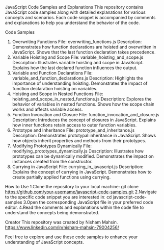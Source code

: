 JavaScript Code Samples and Explanations
This repository contains JavaScript code samples along with detailed explanations for various concepts and scenarios. Each code snippet is accompanied by comments and explanations to help you understand the behavior of the code.

Code Samples
1. Overwriting Functions
File: overwriting_functions.js
Description:
Demonstrates how function declarations are hoisted and overwritten in JavaScript.
Shows that the last function declaration takes precedence.
2. Variable Hoisting and Scope
File: variable_hoisting_and_scope.js
Description:
Illustrates variable hoisting and scope in JavaScript.
Explains how the last declared function influences the output.
3. Variable and Function Declarations
File: variable_and_function_declarations.js
Description:
Highlights the importance of understanding hoisting.
Demonstrates the impact of function declaration hoisting on variables.
4. Hoisting and Scope in Nested Functions
File: hoisting_and_scope_in_nested_functions.js
Description:
Explores the behavior of variables in nested functions.
Shows how the scope chain works and affects variable access.
5. Function Invocation and Closure
File: function_invocation_and_closure.js
Description:
Introduces the concept of closures in JavaScript.
Explains how inner functions retain access to outer function variables.
6. Prototype and Inheritance
File: prototype_and_inheritance.js
Description:
Demonstrates prototypal inheritance in JavaScript.
Shows how objects inherit properties and methods from their prototypes.
7. Modifying Prototypes Dynamically
File: modifying_prototypes_dynamically.js
Description:
Illustrates how prototypes can be dynamically modified.
Demonstrates the impact on instances created from the constructor.
8. Currying in JavaScript
File: currying_in_javascript.js
Description:
Explains the concept of currying in JavaScript.
Demonstrates how to create partially applied functions using currying.

How to Use
1.Clone the repository to your local machine:
  git clone https://github.com/your-username/javascript-code-samples.git
2.Navigate to the specific code snippet you are interested in:
  cd javascript-code-samples
3.Open the corresponding JavaScript file in your preferred code editor.
4.Read the comments and explanations within the code file to understand the concepts being demonstrated.

Creator
This repository was created by Nisham Mahsin.
https://www.linkedin.com/in/nisham-mahsin-79004256/

Feel free to explore and use these code samples to enhance your understanding of JavaScript concepts.

